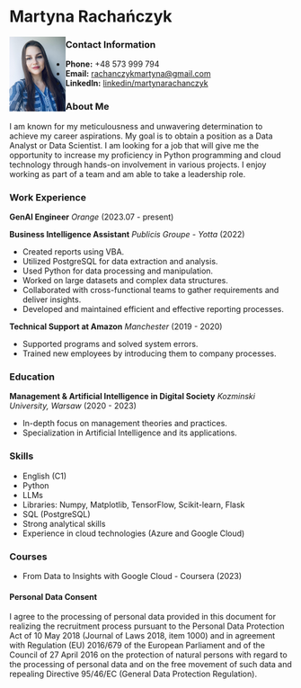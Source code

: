 # Martyna Rachańczyk

<img src="profile_photo.jpg" alt="Marti" width="100" align="left"/>

### Contact Information
- **Phone:** +48 573 999 794
- **Email:** [rachanczykmartyna@gmail.com](mailto:rachanczykmartyna@gmail.com)
- **LinkedIn:** [linkedin/martynarachanczyk](https://www.linkedin.com/in/martynarachanczyk/)

### About Me
I am known for my meticulousness and unwavering determination to achieve my career aspirations. My goal is to obtain a position as a Data Analyst or Data Scientist. I am looking for a job that will give me the opportunity to increase my proficiency in Python programming and cloud technology through hands-on involvement in various projects. I enjoy working as part of a team and am able to take a leadership role.


### Work Experience
**GenAI Engineer**
*Orange* (2023.07 - present)



**Business Intelligence Assistant**
*Publicis Groupe - Yotta* (2022)
- Created reports using VBA.
- Utilized PostgreSQL for data extraction and analysis.
- Used Python for data processing and manipulation.
- Worked on large datasets and complex data structures.
- Collaborated with cross-functional teams to gather requirements and deliver insights.
- Developed and maintained efficient and effective reporting processes.

**Technical Support at Amazon**
*Manchester* (2019 - 2020)
- Supported programs and solved system errors.
- Trained new employees by introducing them to company processes.

### Education
**Management & Artificial Intelligence in Digital Society**
*Kozminski University, Warsaw* (2020 - 2023)
- In-depth focus on management theories and practices.
- Specialization in Artificial Intelligence and its applications.

### Skills
- English (C1)
- Python 
- LLMs
- Libraries: Numpy, Matplotlib, TensorFlow, Scikit-learn, Flask
- SQL (PostgreSQL)
- Strong analytical skills
- Experience in cloud technologies (Azure and Google Cloud)

### Courses
- From Data to Insights with Google Cloud - Coursera (2023)


#### Personal Data Consent
I agree to the processing of personal data provided in this document for realizing the recruitment process pursuant to the Personal Data Protection Act of 10 May 2018 (Journal of Laws 2018, item 1000) and in agreement with Regulation (EU) 2016/679 of the European Parliament and of the Council of 27 April 2016 on the protection of natural persons with regard to the processing of personal data and on the free movement of such data and repealing Directive 95/46/EC (General Data Protection Regulation).
